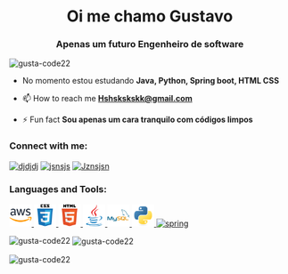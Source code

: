 <h1 align="center">Oi me chamo Gustavo</h1>
<h3 align="center">Apenas um futuro Engenheiro de software</h3>

<p align="left"> <img src="https://komarev.com/ghpvc/?username=gusta-code22&label=Profile%20views&color=0e75b6&style=flat" alt="gusta-code22" /> </p>

- No momento estou estudando **Java, Python, Spring boot, HTML CSS**

- 📫 How to reach me **Hshskskskk@gmail.com**

- ⚡ Fun fact **Sou apenas um cara tranquilo com códigos limpos**

<h3 align="left">Connect with me:</h3>
<p align="left">
<a href="https://linkedin.com/in/djdjdj" target="blank"><img align="center" src="https://raw.githubusercontent.com/rahuldkjain/github-profile-readme-generator/master/src/images/icons/Social/linked-in-alt.svg" alt="djdjdj" height="30" width="40" /></a>
<a href="https://instagram.com/jsnsjs" target="blank"><img align="center" src="https://raw.githubusercontent.com/rahuldkjain/github-profile-readme-generator/master/src/images/icons/Social/instagram.svg" alt="jsnsjs" height="30" width="40" /></a>
<a href="https://discord.gg/Jznsjsn" target="blank"><img align="center" src="https://raw.githubusercontent.com/rahuldkjain/github-profile-readme-generator/master/src/images/icons/Social/discord.svg" alt="Jznsjsn" height="30" width="40" /></a>
</p>

<h3 align="left">Languages and Tools:</h3>
<p align="left"> <a href="https://aws.amazon.com" target="_blank" rel="noreferrer"> <img src="https://raw.githubusercontent.com/devicons/devicon/master/icons/amazonwebservices/amazonwebservices-original-wordmark.svg" alt="aws" width="40" height="40"/> </a> <a href="https://www.w3schools.com/css/" target="_blank" rel="noreferrer"> <img src="https://raw.githubusercontent.com/devicons/devicon/master/icons/css3/css3-original-wordmark.svg" alt="css3" width="40" height="40"/> </a> <a href="https://www.w3.org/html/" target="_blank" rel="noreferrer"> <img src="https://raw.githubusercontent.com/devicons/devicon/master/icons/html5/html5-original-wordmark.svg" alt="html5" width="40" height="40"/> </a> <a href="https://www.java.com" target="_blank" rel="noreferrer"> <img src="https://raw.githubusercontent.com/devicons/devicon/master/icons/java/java-original.svg" alt="java" width="40" height="40"/> </a> <a href="https://www.mysql.com/" target="_blank" rel="noreferrer"> <img src="https://raw.githubusercontent.com/devicons/devicon/master/icons/mysql/mysql-original-wordmark.svg" alt="mysql" width="40" height="40"/> </a> <a href="https://www.python.org" target="_blank" rel="noreferrer"> <img src="https://raw.githubusercontent.com/devicons/devicon/master/icons/python/python-original.svg" alt="python" width="40" height="40"/> </a> <a href="https://spring.io/" target="_blank" rel="noreferrer"> <img src="https://www.vectorlogo.zone/logos/springio/springio-icon.svg" alt="spring" width="40" height="40"/> </a> </p>

<p><img align="left" src="https://github-readme-stats.vercel.app/api/top-langs?username=gusta-code22&show_icons=true&locale=en&layout=compact" alt="gusta-code22" /></p>

<p>&nbsp;<img align="center" src="https://github-readme-stats.vercel.app/api?username=gusta-code22&show_icons=true&locale=en" alt="gusta-code22" /></p>

<p><img align="center" src="https://github-readme-streak-stats.herokuapp.com/?user=gusta-code22&" alt="gusta-code22" /></p>